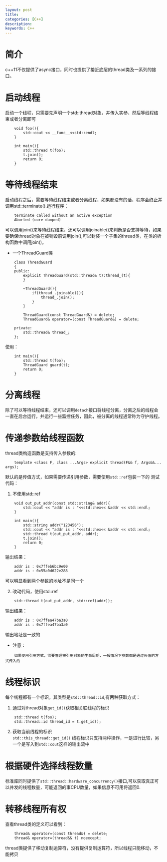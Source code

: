 ```yaml
---
layout: post
title: 
categories: [C++]
description: 
keywords: C++
---
```


# 简介
c++11不仅提供了async接口，同时也提供了接近底层的thread类及一系列的接口。

# 启动线程
启动一个线程，只需要先声明一个std::thread对象，并传入实参，然后等线程结束或者分离即可
```
    void foo(){
        std::cout << __func__<<std::endl;
    }

    int main(){
        std::thread t(foo);
        t.join();
        return 0;
    }
```
# 等待线程结束 
启动线程之后，需要等待线程结束或者分离线程，如果都没有的话，程序会终止并调用std::terminate().运行程序：
```
    terminate called without an active exception
    Aborted (core dumped)
```
可以调用join()来等待线程结束，还可以调用joinable()来判断是否支持等待，如果要确保thread对象在被销毁前调用join(),可以封装一个子集的thread类，在类的析构函数中调用join()。
* 一个ThreadGuard类
```
    class ThreadGuard
    {
    public:
        explicit ThreadGuard(std::thread& t):thread_(t){
        }

        ~ThreadGuard(){
            if(thread_.joinable()){
                thread_.join();
            }
        }

        ThreadGuard(const ThreadGuard&) = delete;
        ThreadGuard& operator=(const ThreadGuard&) = delete;

    private:
        std::thread& thread_;
    };
```
使用：
```
    int main(){
        std::thread t(foo);
        ThreadGuard guard(t);
        return 0;
    }
```  

# 分离线程  
除了可以等待线程结束，还可以调用`detach`接口将线程分离，分离之后的线程会一直在后台运行，并运行一些监控任务，因此，被分离的线程通常称为守护线程。

# 传递参数给线程函数
thread类构造函数是支持传入参数的:
```
    template <class F, class ...Args> explicit thread(F&& f, Args&&... args);
```
默认的是传值方式，如果需要传递引用参数，需要使用`std::ref`包装一下的
测试代码：  

1. 不使用std::ref
```
    void out_put_addr(const std::string& addr){
        std::cout << "addr is : "<<std::hex<< &addr << std::endl;
    }

    int main(){
        std::string addr("123456");
        std::cout << "addr is : "<<std::hex<< &addr << std::endl;
        std::thread t(out_put_addr, addr);
        t.join();
        return 0;
    }
```
输出结果：
```
    addr is : 0x7ffeb6bc9e00
    addr is : 0x55a0d622e288
```
可以明显看到两个参数的地址不是同一个  

2. 改动代码，使用std::ref
```
    std::thread t(out_put_addr, std::ref(addr));
```
输出结果：
```
    addr is : 0x7ffea47ba3a0
    addr is : 0x7ffea47ba3a0
```
输出地址是一致的  

* 注意：
```
    如果使用引用方式，需要管理被引用对象的生命周期，一般情况下参数都是通过传值的方式传入的
```

# 线程标识
每个线程都有一个标识，其类型是`std::thread::id`,有两种获取方式：  

1. 通过对thread对象`get_id()`获取相关联线程的标识
```
    std::thread t(foo);
    std::thread::id thread_id = t.get_id();
```  

2. 获取当前线程的标识  
`std::this_thread::get_id()`
线程标识只支持两种操作，一是进行比较，另一个是写入到`std::cout`这样的输出流中  

# 根据硬件选择线程数量
标准库同时提供了`std::thread::hardware_concurrency()`接口,可以获取真正可以并发的线程数量，可能返回的事CPU数量，如果信息不可用将返回0.  

# 转移线程所有权
查看thread类的定义可以看到：
```
    thread& operator=(const thread&) = delete;
    thread& operator=(thread&& t) noexcept;
```
thread类提供了移动复制运算符，没有提供复制运算符，所以线程只能移动，不能拷贝


